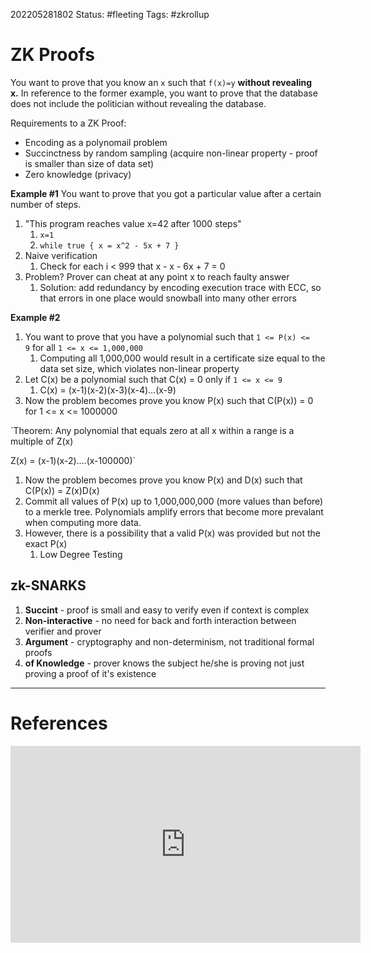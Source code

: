 202205281802
Status: #fleeting
Tags: #zkrollup 

# ZK Proofs
You want to prove that you know an `x` such that `f(x)=y` **without revealing x.** In reference to the former example, you want to prove that the database does not include the politician without revealing the database.

Requirements to a ZK Proof:

-   Encoding as a polynomail problem
-   Succinctness by random sampling (acquire non-linear property - proof is smaller than size of data set)
-   Zero knowledge (privacy)

**Example #1** You want to prove that you got a particular value after a certain number of steps.

1.  "This program reaches value x=42 after 1000 steps"
    1.  `x=1`
    2.  `while true { x = x^2 - 5x + 7 }`
2.  Naive verification
    1.  Check for each i < 999 that x - x - 6x + 7 = 0
3.  Problem? Prover can cheat at any point x to reach faulty answer
    1.  Solution: add redundancy by encoding execution trace with ECC, so that errors in one place would snowball into many other errors

**Example #2**

1.  You want to prove that you have a polynomial such that `1 <= P(x) <= 9` for all `1 <= x <= 1,000,000`
    1.  Computing all 1,000,000 would result in a certificate size equal to the data set size, which violates non-linear property
2.  Let C(x) be a polynomial such that C(x) = 0 only if `1 <= x <= 9`
    1.  C(x) = (x-1)(x-2)(x-3)(x-4)...(x-9)
3.  Now the problem becomes prove you know P(x) such that C(P(x)) = 0 for 1 <= x <= 1000000

`Theorem: Any polynomial that equals zero at all x within a range is a multiple of Z(x)

Z(x) = (x-1)(x-2)....(x-100000)`

1.  Now the problem becomes prove you know P(x) and D(x) such that C(P(x)) = Z(x)D(x)
2.  Commit all values of P(x) up to 1,000,000,000 (more values than before) to a merkle tree. Polynomials amplify errors that become more prevalant when computing more data.
3.  However, there is a possibility that a valid P(x) was provided but not the exact P(x)
    1.  Low Degree Testing

## **zk-SNARKS**

1.  **Succint** - proof is small and easy to verify even if context is complex
2.  **Non-interactive** - no need for back and forth interaction between verifier and prover
3.  **Argument** - cryptography and non-determinism, not traditional formal proofs
4.  **of Knowledge** - prover knows the subject he/she is proving not just proving a proof of it's existence







---
# References
<iframe width="560" height="315" src="https://www.youtube.com/embed/kk1Oo42TVQk" title="YouTube video player" frameborder="0" allow="accelerometer; autoplay; clipboard-write; encrypted-media; gyroscope; picture-in-picture" allowfullscreen></iframe>
